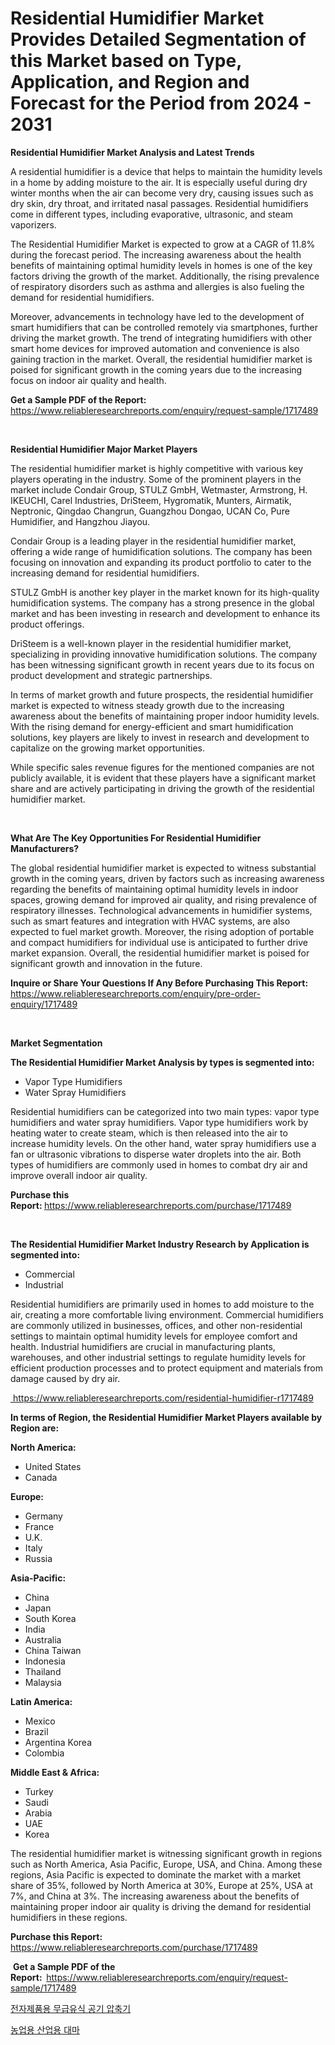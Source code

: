 <p><h1>Residential Humidifier Market Provides Detailed Segmentation of this Market based on Type, Application, and Region and Forecast for the Period from 2024 - 2031</h1></p><p><strong>Residential Humidifier Market Analysis and Latest Trends</strong></p>
<p><p>A residential humidifier is a device that helps to maintain the humidity levels in a home by adding moisture to the air. It is especially useful during dry winter months when the air can become very dry, causing issues such as dry skin, dry throat, and irritated nasal passages. Residential humidifiers come in different types, including evaporative, ultrasonic, and steam vaporizers.</p><p>The Residential Humidifier Market is expected to grow at a CAGR of 11.8% during the forecast period. The increasing awareness about the health benefits of maintaining optimal humidity levels in homes is one of the key factors driving the growth of the market. Additionally, the rising prevalence of respiratory disorders such as asthma and allergies is also fueling the demand for residential humidifiers.</p><p>Moreover, advancements in technology have led to the development of smart humidifiers that can be controlled remotely via smartphones, further driving the market growth. The trend of integrating humidifiers with other smart home devices for improved automation and convenience is also gaining traction in the market. Overall, the residential humidifier market is poised for significant growth in the coming years due to the increasing focus on indoor air quality and health.</p></p>
<p><strong>Get a Sample PDF of the Report:&nbsp;</strong> <a href="https://www.reliableresearchreports.com/enquiry/request-sample/1717489">https://www.reliableresearchreports.com/enquiry/request-sample/1717489</a></p>
<p>&nbsp;</p>
<p><strong>Residential Humidifier Major Market Players</strong></p>
<p><p>The residential humidifier market is highly competitive with various key players operating in the industry. Some of the prominent players in the market include Condair Group, STULZ GmbH, Wetmaster, Armstrong, H. IKEUCHI, Carel Industries, DriSteem, Hygromatik, Munters, Airmatik, Neptronic, Qingdao Changrun, Guangzhou Dongao, UCAN Co, Pure Humidifier, and Hangzhou Jiayou.</p><p>Condair Group is a leading player in the residential humidifier market, offering a wide range of humidification solutions. The company has been focusing on innovation and expanding its product portfolio to cater to the increasing demand for residential humidifiers.</p><p>STULZ GmbH is another key player in the market known for its high-quality humidification systems. The company has a strong presence in the global market and has been investing in research and development to enhance its product offerings.</p><p>DriSteem is a well-known player in the residential humidifier market, specializing in providing innovative humidification solutions. The company has been witnessing significant growth in recent years due to its focus on product development and strategic partnerships.</p><p>In terms of market growth and future prospects, the residential humidifier market is expected to witness steady growth due to the increasing awareness about the benefits of maintaining proper indoor humidity levels. With the rising demand for energy-efficient and smart humidification solutions, key players are likely to invest in research and development to capitalize on the growing market opportunities.</p><p>While specific sales revenue figures for the mentioned companies are not publicly available, it is evident that these players have a significant market share and are actively participating in driving the growth of the residential humidifier market.</p></p>
<p>&nbsp;</p>
<p><strong>What Are The Key Opportunities For Residential Humidifier Manufacturers?</strong></p>
<p><p>The global residential humidifier market is expected to witness substantial growth in the coming years, driven by factors such as increasing awareness regarding the benefits of maintaining optimal humidity levels in indoor spaces, growing demand for improved air quality, and rising prevalence of respiratory illnesses. Technological advancements in humidifier systems, such as smart features and integration with HVAC systems, are also expected to fuel market growth. Moreover, the rising adoption of portable and compact humidifiers for individual use is anticipated to further drive market expansion. Overall, the residential humidifier market is poised for significant growth and innovation in the future.</p></p>
<p><strong>Inquire or Share Your Questions If Any Before Purchasing This Report:</strong> <a href="https://www.reliableresearchreports.com/enquiry/pre-order-enquiry/1717489">https://www.reliableresearchreports.com/enquiry/pre-order-enquiry/1717489</a></p>
<p>&nbsp;</p>
<p><strong>Market Segmentation</strong></p>
<p><strong>The Residential Humidifier Market Analysis by types is segmented into:</strong></p>
<p><ul><li>Vapor Type Humidifiers</li><li>Water Spray Humidifiers</li></ul></p>
<p><p>Residential humidifiers can be categorized into two main types: vapor type humidifiers and water spray humidifiers. Vapor type humidifiers work by heating water to create steam, which is then released into the air to increase humidity levels. On the other hand, water spray humidifiers use a fan or ultrasonic vibrations to disperse water droplets into the air. Both types of humidifiers are commonly used in homes to combat dry air and improve overall indoor air quality.</p></p>
<p><strong>Purchase this Report:&nbsp;</strong><a href="https://www.reliableresearchreports.com/purchase/1717489">https://www.reliableresearchreports.com/purchase/1717489</a></p>
<p>&nbsp;</p>
<p><strong>The Residential Humidifier Market Industry Research by Application is segmented into:</strong></p>
<p><ul><li>Commercial</li><li>Industrial</li></ul></p>
<p><p>Residential humidifiers are primarily used in homes to add moisture to the air, creating a more comfortable living environment. Commercial humidifiers are commonly utilized in businesses, offices, and other non-residential settings to maintain optimal humidity levels for employee comfort and health. Industrial humidifiers are crucial in manufacturing plants, warehouses, and other industrial settings to regulate humidity levels for efficient production processes and to protect equipment and materials from damage caused by dry air.</p></p>
<p><a href="https://www.reliableresearchreports.com/residential-humidifier-r1717489">&nbsp;https://www.reliableresearchreports.com/residential-humidifier-r1717489</a></p>
<p><strong>In terms of Region, the Residential Humidifier Market Players available by Region are:</strong></p>
<p>
    <p> <strong> North America: </strong>
        <ul>
            <li>United States</li>
            <li>Canada</li>
        </ul>
        </p> 
    <p> <strong> Europe: </strong>
        <ul>
            <li>Germany</li>
            <li>France</li>
            <li>U.K.</li>
            <li>Italy</li>
            <li>Russia</li>
        </ul>
        </p> 
    <p> <strong> Asia-Pacific: </strong>
        <ul>
            <li>China</li>
            <li>Japan</li>
            <li>South Korea</li>
            <li>India</li>
            <li>Australia</li>
            <li>China Taiwan</li>
            <li>Indonesia</li>
            <li>Thailand</li>
            <li>Malaysia</li>
        </ul>
        </p> 
    <p> <strong> Latin America: </strong>
        <ul>
            <li>Mexico</li>
            <li>Brazil</li>
            <li>Argentina Korea</li>
            <li>Colombia</li>
        </ul>
        </p> 
    <p> <strong> Middle East & Africa: </strong>
        <ul>
            <li>Turkey</li>
            <li>Saudi</li>
            <li>Arabia</li>
            <li>UAE</li>
            <li>Korea</li>
        </ul>
    </p>
    </p>
<p><p>The residential humidifier market is witnessing significant growth in regions such as North America, Asia Pacific, Europe, USA, and China. Among these regions, Asia Pacific is expected to dominate the market with a market share of 35%, followed by North America at 30%, Europe at 25%, USA at 7%, and China at 3%. The increasing awareness about the benefits of maintaining proper indoor air quality is driving the demand for residential humidifiers in these regions.</p></p>
<p><strong>Purchase this Report: </strong><a href="https://www.reliableresearchreports.com/purchase/1717489">https://www.reliableresearchreports.com/purchase/1717489</a></p>
<p>&nbsp;<strong>Get a Sample PDF of the Report:&nbsp;&nbsp;</strong><a href="https://www.reliableresearchreports.com/enquiry/request-sample/1717489">https://www.reliableresearchreports.com/enquiry/request-sample/1717489</a></p>
<p><strong></strong></p>
<p><p><a href="https://github.com/oajzkywllm460/Market-Research-Report-List-2/blob/main/5881071101900.md">전자제품용 무급유식 공기 압축기</a></p><p><a href="https://github.com/vsr06p4p49/Market-Research-Report-List-2/blob/main/5446099101902.md">농업용 산업용 대마</a></p></p>